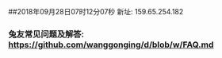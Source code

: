 ##2018年09月28日07时12分07秒 新址: 159.65.254.182
### 兔友常见问题及解答: https://github.com/wanggonging/d/blob/w/FAQ.md
